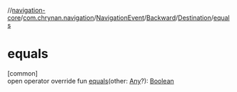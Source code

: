 //[navigation-core](../../../../../index.md)/[com.chrynan.navigation](../../../index.md)/[NavigationEvent](../../index.md)/[Backward](../index.md)/[Destination](index.md)/[equals](equals.md)

# equals

[common]\
open operator override fun [equals](equals.md)(other: [Any](https://kotlinlang.org/api/latest/jvm/stdlib/kotlin/-any/index.html)?): [Boolean](https://kotlinlang.org/api/latest/jvm/stdlib/kotlin/-boolean/index.html)
